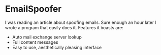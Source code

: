 EmailSpoofer
============

I was reading an article about spoofing emails. Sure enough an hour later I wrote a program that easily does it.
Features it boasts are:
- Auto mail exchange server lookup
- Full content messages
- Easy to use, aesthetically pleasing interface

